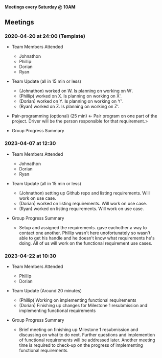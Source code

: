 #### Meetings every Saturday @ 10AM

## Meetings

### 2020-04-20 at 24:00 (Template)

- Team Members Attended
  - Johnathon
  - Phillip
  - Dorian
  - Ryan
- Team Update (all in 15 min or less)

  - (Johnathon) worked on W. Is planning on working on W'.
  - (Phillip) worked on X. Is planning on working on X'.
  - (Dorian) worked on Y. Is planning on working on Y'.
  - (Ryan) worked on Z. Is planning on working on Z'.

- Pair-programming (optional) (25 min)
  <- Pair program on one part of the project. Driver will be the person responsible for that requirement.>

- Group Progress Summary
    
### 2023-04-07 at 12:30 

- Team Members Attended
  - Johnathon
  - Dorian
  - Ryan
- Team Update (all in 15 min or less)

  - (Johnathon) setting up Github repo and listing requirements. Will work on use case.
  - (Dorian) worked on listing requirements. Will work on use case.
  - (Ryan) worked on listing requirements. Will work on use case.

- Group Progress Summary
  - Setup and assigned the requirements. gave eachother a way to contact one another. Phillip wasn't here unofortunately so wasn't able to get his handle and he doesn't know what requirements he's doing. All of us will work on the functional requirement use cases.

### 2023-04-22 at 10:30

- Team Members Attended
  - Phillip
  - Dorian
- Team Update (Around 20 minutes)

  - (Phillip) Working on implementing functional requirements
  - (Dorian) Finishing up changes for Milestone 1 resubmission and implementing functional requirements

- Group Progress Summary
  - Brief meeting on finishing up Milestone 1 resubmission and discussing on what to do next. Further questions and implemention of functional requirements will be addressed later. Another meeting time is required to check-up on the progress of implementing functional requirements. 
